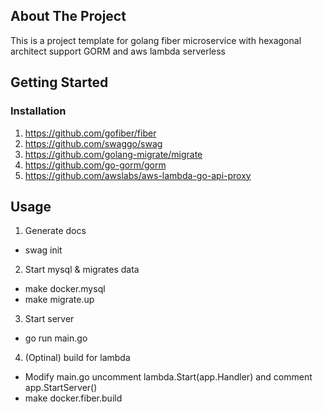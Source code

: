 <!-- ABOUT THE PROJECT -->
## About The Project

This is a project template for golang fiber microservice with hexagonal architect support GORM and aws lambda serverless

<!-- GETTING STARTED -->
## Getting Started

### Installation
1. https://github.com/gofiber/fiber
2. https://github.com/swaggo/swag
3. https://github.com/golang-migrate/migrate
4. https://github.com/go-gorm/gorm
5. https://github.com/awslabs/aws-lambda-go-api-proxy

<!-- USAGE EXAMPLES -->
## Usage
1. Generate docs
  - swag init
2. Start mysql & migrates data
  - make docker.mysql
  - make migrate.up
3. Start server
  - go run main.go
4. (Optinal) build for lambda
  - Modify main.go uncomment lambda.Start(app.Handler) and comment app.StartServer()
  - make docker.fiber.build
